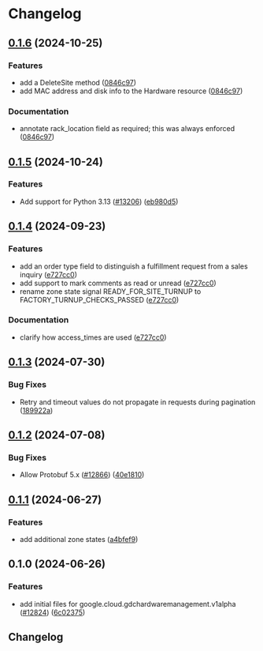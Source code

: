 # Changelog

## [0.1.6](https://github.com/googleapis/google-cloud-python/compare/google-cloud-gdchardwaremanagement-v0.1.5...google-cloud-gdchardwaremanagement-v0.1.6) (2024-10-25)


### Features

* add a DeleteSite method ([0846c97](https://github.com/googleapis/google-cloud-python/commit/0846c97aff11d282ea754f87d2f01870247b3ae3))
* add MAC address and disk info to the Hardware resource ([0846c97](https://github.com/googleapis/google-cloud-python/commit/0846c97aff11d282ea754f87d2f01870247b3ae3))


### Documentation

* annotate rack_location field as required; this was always enforced ([0846c97](https://github.com/googleapis/google-cloud-python/commit/0846c97aff11d282ea754f87d2f01870247b3ae3))

## [0.1.5](https://github.com/googleapis/google-cloud-python/compare/google-cloud-gdchardwaremanagement-v0.1.4...google-cloud-gdchardwaremanagement-v0.1.5) (2024-10-24)


### Features

* Add support for Python 3.13 ([#13206](https://github.com/googleapis/google-cloud-python/issues/13206)) ([eb980d5](https://github.com/googleapis/google-cloud-python/commit/eb980d55b2d01d776fa94c3ce408a11f6d366c8a))

## [0.1.4](https://github.com/googleapis/google-cloud-python/compare/google-cloud-gdchardwaremanagement-v0.1.3...google-cloud-gdchardwaremanagement-v0.1.4) (2024-09-23)


### Features

* add an order type field to distinguish a fulfillment request from a sales inquiry ([e727cc0](https://github.com/googleapis/google-cloud-python/commit/e727cc0e98e37d55882215182f86c2a7d23154ef))
* add support to mark comments as read or unread ([e727cc0](https://github.com/googleapis/google-cloud-python/commit/e727cc0e98e37d55882215182f86c2a7d23154ef))
* rename zone state signal READY_FOR_SITE_TURNUP to FACTORY_TURNUP_CHECKS_PASSED ([e727cc0](https://github.com/googleapis/google-cloud-python/commit/e727cc0e98e37d55882215182f86c2a7d23154ef))


### Documentation

* clarify how access_times are used ([e727cc0](https://github.com/googleapis/google-cloud-python/commit/e727cc0e98e37d55882215182f86c2a7d23154ef))

## [0.1.3](https://github.com/googleapis/google-cloud-python/compare/google-cloud-gdchardwaremanagement-v0.1.2...google-cloud-gdchardwaremanagement-v0.1.3) (2024-07-30)


### Bug Fixes

* Retry and timeout values do not propagate in requests during pagination ([189922a](https://github.com/googleapis/google-cloud-python/commit/189922a0fbe969dedc7b0f78a62ccb2e5d3f29a9))

## [0.1.2](https://github.com/googleapis/google-cloud-python/compare/google-cloud-gdchardwaremanagement-v0.1.1...google-cloud-gdchardwaremanagement-v0.1.2) (2024-07-08)


### Bug Fixes

* Allow Protobuf 5.x ([#12866](https://github.com/googleapis/google-cloud-python/issues/12866)) ([40e1810](https://github.com/googleapis/google-cloud-python/commit/40e18101eaaeefe4baa090c3b4f7a96209ea5735))

## [0.1.1](https://github.com/googleapis/google-cloud-python/compare/google-cloud-gdchardwaremanagement-v0.1.0...google-cloud-gdchardwaremanagement-v0.1.1) (2024-06-27)


### Features

* add additional zone states ([a4bfef9](https://github.com/googleapis/google-cloud-python/commit/a4bfef92d5b6f30e40ef257b33748ce4b708e2ff))

## 0.1.0 (2024-06-26)


### Features

* add initial files for google.cloud.gdchardwaremanagement.v1alpha ([#12824](https://github.com/googleapis/google-cloud-python/issues/12824)) ([6c02375](https://github.com/googleapis/google-cloud-python/commit/6c02375e05dba7005ec9137ed7c5959127a9be46))

## Changelog
